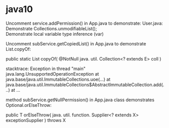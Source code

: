 # java10

Uncomment service.addPermission() in App.java to demonstrate:
User.java: <br/>
Demonstrate Collections.unmodifiableList(); <br/>
Demonstrate local variable type inference (var)

Uncomment subService.getCopiedList() in App.java to demonstrate List.copyOf:

public static <E> List<E> copyOf(     @NotNull   java. util. Collection<? extends E> coll )

stacktrace:
Exception in thread "main" java.lang.UnsupportedOperationException
    at java.base/java.util.ImmutableCollections.uoe(...)
    at java.base/java.util.ImmutableCollections$AbstractImmutableCollection.add(...)
    at ...

method subService.getNullPermission() in App.java class demonstrates Optional.orElseThrow:<br/>

public <X extends Throwable> T orElseThrow(     java. util. function. Supplier<? extends X> exceptionSupplier )
throws X

